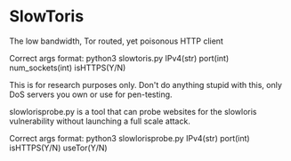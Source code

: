 # SlowToris
The low bandwidth, Tor routed, yet poisonous HTTP client

Correct args format: python3 slowtoris.py IPv4(str) port(int) num_sockets(int) isHTTPS(Y/N)

This is for research purposes only. Don't do anything stupid with this, only DoS servers you own or use for pen-testing.


slowlorisprobe.py is a tool that can probe websites for the slowloris vulnerability without launching a full scale attack.

Correct args format: python3 slowlorisprobe.py IPv4(str) port(int) isHTTPS(Y/N) useTor(Y/N)
